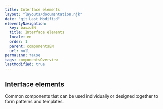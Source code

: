 ```yaml
---
title: Interface elements
layout: "layouts/documentation.njk"
date: "git Last Modified"
eleventyNavigation:
  key: basicEN
  title: Interface elements
  locale: en
  order: 1
  parent: componentsEN
  url: null
permalink: false
tags: componentsOverview
lastModified: true
---
```


## Interface elements

Common components that can be used individually or designed together to form patterns and templates.